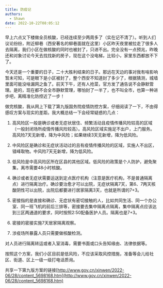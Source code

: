 ```yaml
---
title: 防疫记
authors:
  - Shawn
date: 2022-10-22T08:05:12
---
```

早上六点又下楼做全员核酸，已经连续至少两周多了（实在记不清了）。听到人们议论纷纷，附近柳巷（西安著名的柳巷面就在这里）小区昨天夜里被拉走了很多人去隔离，我们小区在做核酸的同时也被封了，只进不出。完全没有一点预兆，昨晚还和对象讨论今天去找找新的房子，现在这个没电梯，比较小，家里东西都放不下了。

<!-- more -->

今天还是一个重要的日子，二十大胜利结束的日子。那远在天边的事对我有啥影响暂未可知，可是眼下是小区被封了，整个西安不知道封了多少了，根据猜测，城墙里面可能没啥漏网之鱼了。前天下午，还有人抢菜，官方发了通告说不会静默管理。是的，现在都不会全市静默管理，哪怕封了一半了，也不叫全市，也算一种进步吧，离精准化防控近了一步！

做完核酸，我从网上下载了第九版国务院疫情防控方案，仔细阅读了一下，不由得感叹方案与现实的差距。我大概总结一下会经常疑惑的几点：

1. 高风险区一般是确诊或者无症状居住、频繁活动且疫情传播风险较高的区域（一般封闭场所疫情传播风险较高）。高风险区域实施足不出户，上门服务。高风险7天无新增，降为中风险；如果继续3天无新增，降为低风险。

2. 中风险区是确诊和无症状活动过的且有疫情传播风险的区域，实施人不出区，错峰取物。中风险7天无新增，降为低风险。

3. 低风险是中高风险区所在区县的其他区域。低风险的政策是个人防护，避免聚集，离市需要48小时核酸。

4. 确诊或者无症状需要运送到定点医疗机构（注意是医疗机构，不是普通隔离点）进行隔离治疗。确诊要治愈才可以出院，无症状隔离7天，第6、7两天核酸阴性可以出院，出院后都要进行居家隔离3天，也就是所谓的7+3。

5. 密接指的是直接和确诊、无症状有密切接触的人，比如共同生活、同一个办公室、同一班飞机的前后三排等，密接要去集中隔离点隔离，集中隔离点应该达到三区两通道的要求，同时按照2:50配备医护人员。隔离也是7+3。

6. 密接的密接实施7天居家隔离观察。

7. 涉疫场所暴露人员只需要做核酸检测。

对人员进行隔离转运或者入室消毒，需要书面或口头告知缘由、法律依据等。

按照这个方案，我们小区目前是低风险，不应该采取风控措施，准备等会儿给社区、街道、区上一级一级打电话质询。

共享一下第九版方案的链接[http://www.gov.cn/xinwen/2022-06/28/content_5698168.htm](http://www.gov.cn/xinwen/2022-06/28/content_5698168.htm)
